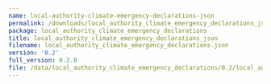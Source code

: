 ```yaml
---
name: local-authority-climate-emergency-declarations-json
permalink: /downloads/local_authority_climate_emergency_declarations_json/0_2
package: local_authority_climate_emergency_declarations
title: local_authority_climate_emergency_declarations_json
filename: local_authority_climate_emergency_declarations.json
version: '0.2'
full_version: 0.2.0
file: /data/local_authority_climate_emergency_declarations/0.2/local_authority_climate_emergency_declarations.json
---
```

